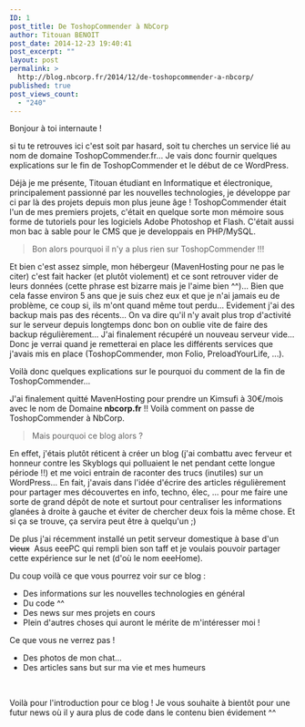 ```yaml
---
ID: 1
post_title: De ToshopCommender à NbCorp
author: Titouan BENOIT
post_date: 2014-12-23 19:40:41
post_excerpt: ""
layout: post
permalink: >
  http://blog.nbcorp.fr/2014/12/de-toshopcommender-a-nbcorp/
published: true
post_views_count:
  - "240"
---
```

<p>
  Bonjour &agrave; toi internaute !
</p>

<p>
 si tu te retrouves ici c&#39;est soit par hasard, soit tu cherches un service li&eacute; au nom de domaine ToshopCommender.fr... Je vais donc fournir quelques explications sur le fin de ToshopCommender et le d&eacute;but de ce WordPress.
</p>

<p>
 D&eacute;j&agrave; je me pr&eacute;sente, Titouan &eacute;tudiant en Informatique et &eacute;lectronique, principalement passionn&eacute; par les nouvelles technologies, je d&eacute;veloppe par ci par l&agrave; des projets depuis mon plus jeune &acirc;ge ! ToshopCommender &eacute;tait l&#39;un de mes premiers projets, c&#39;&eacute;tait en quelque sorte mon m&eacute;moire sous forme&nbsp;de tutoriels pour les logiciels Adobe Photoshop et Flash. C&#39;&eacute;tait aussi mon bac &agrave; sable pour le CMS que je developpais en PHP/MySQL.&nbsp;
</p>

<blockquote>
   <p>
     Bon alors pourquoi il n&#39;y a plus rien sur ToshopCommender !!!
   </p>
</blockquote>

<p>
   Et bien c&#39;est assez simple, mon h&eacute;bergeur (MavenHosting pour ne pas le citer) c&#39;est fait hacker (et plut&ocirc;t violement) et ce sont retrouver vider de leurs donn&eacute;es (cette phrase est bizarre mais je l&#39;aime bien ^^)... Bien que cela fasse environ 5 ans que je suis chez eux et que je n&#39;ai jamais eu de probl&egrave;me, ce coup si, ils m&#39;ont quand m&ecirc;me tout perdu... Evidement j&#39;ai des backup mais pas des r&eacute;cents... On va dire qu&#39;il n&#39;y avait plus trop d&#39;activit&eacute; sur le serveur depuis longtemps donc bon on oublie vite de faire des backup r&eacute;guli&egrave;rement... J&#39;ai finalement r&eacute;cup&eacute;r&eacute; un nouveau serveur vide... Donc je verrai quand je remetterai en place les diff&eacute;rents services que j&#39;avais mis en place (ToshopCommender, mon Folio, PreloadYourLife, ...).
</p>

<p>
  Voil&agrave; donc quelques explications sur le pourquoi du comment de la fin de ToshopCommender...
</p>

<p>
  J&#39;ai finalement quitt&eacute; MavenHosting pour prendre un Kimsufi &agrave; 30&euro;/mois avec le nom de Domaine <strong>nbcorp.fr</strong> !! Voil&agrave; comment on passe de ToshopCommender &agrave; NbCorp.
</p>

<blockquote>
  <p>
     Mais pourquoi ce blog alors ?
   </p>
</blockquote>

<p>
   En effet, j&#39;&eacute;tais plut&ocirc;t r&eacute;ticent &agrave; cr&eacute;er un blog (j&#39;ai combattu avec ferveur et honneur contre les Skyblogs qui polluaient le net pendant cette longue p&eacute;riode !!) et me voici entrain de raconter des trucs (inutiles) sur un WordPress... En fait, j&#39;avais dans l&#39;id&eacute;e d&#39;&eacute;crire des articles r&eacute;guli&egrave;rement pour partager mes d&eacute;couvertes en info, techno, &eacute;lec, ... pour me faire une sorte de grand d&eacute;p&ocirc;t de note et surtout pour centraliser les informations glan&eacute;es &agrave; droite &agrave; gauche et &eacute;viter de chercher deux fois la m&ecirc;me chose. Et si &ccedil;a se trouve, &ccedil;a servira peut &ecirc;tre &agrave; quelqu&#39;un ;)
</p>

<p>
   De plus j&#39;ai r&eacute;cemment install&eacute; un petit serveur domestique &agrave; base d&#39;un <strike>vieux</strike> &nbsp;Asus eeePC qui rempli bien son taff et je voulais pouvoir partager cette exp&eacute;rience sur le net (d&#39;o&ugrave; le nom eeeHome).
</p>

<p>
   Du coup voil&agrave; ce que vous pourrez voir sur ce blog :
</p>

<ul>
 <li>
    Des informations sur les nouvelles technologies en g&eacute;n&eacute;ral
  </li>
   <li>
    Du code ^^
 </li>
   <li>
    Des news sur mes projets en cours
  </li>
   <li>
    Plein d&#39;autres choses qui auront le m&eacute;rite de m&#39;int&eacute;resser moi !
   </li>
</ul>

<p>
 Ce que vous ne verrez pas !
</p>

<ul>
   <li>
    Des photos de mon chat...
 </li>
   <li>
    Des articles sans but sur ma vie et mes humeurs
   </li>
</ul>

<p>
 &nbsp;
</p>

<p>
 Voil&agrave; pour l&#39;introduction pour ce blog ! Je vous souhaite &agrave; bient&ocirc;t pour une futur news o&ugrave; il y aura plus de code dans le contenu bien &eacute;videment ^^
</p>